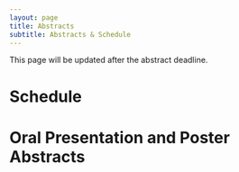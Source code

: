 ```yaml
---
layout: page
title: Abstracts
subtitle: Abstracts & Schedule
---
```


This page will be updated after the abstract deadline.

# Schedule

# Oral Presentation and Poster Abstracts